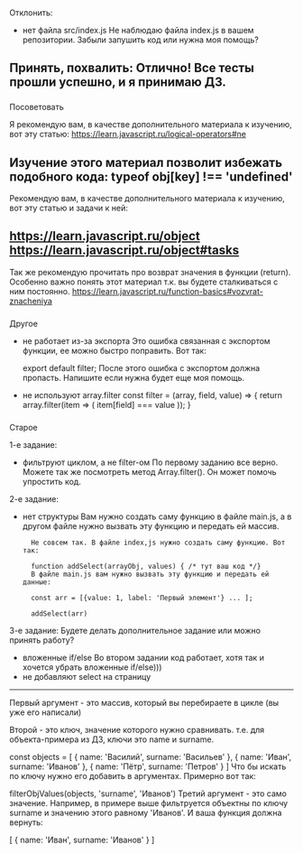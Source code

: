 ###
Отклонить:
- нет файла src/index.js
Не наблюдаю файла index.js в вашем репозитории. Забыли запушить код или нужна моя помощь?



###
Принять, похвалить:
Отлично! Все тесты прошли успешно, и я принимаю ДЗ.
---

###
Посоветовать

Я рекомендую вам, в качестве дополнительного материала к изучению, вот эту статью:
https://learn.javascript.ru/logical-operators#ne

Изучение этого материал позволит избежать подобного кода:
typeof obj[key] !== 'undefined'
---
Рекомендую вам, в качестве дополнительного материала к изучению, вот эту статью и задачи к ней:

https://learn.javascript.ru/object
https://learn.javascript.ru/object#tasks
---
Так же рекомендую прочитать про возврат значения в функции (return). Особенно важно понять этот материал т.к. вы будете сталкиваться с ним постоянно.
https://learn.javascript.ru/function-basics#vozvrat-znacheniya


###
Другое
- не работает из-за экспорта
    Это ошибка связанная с экспортом функции, ее можно быстро поправить. Вот так:

    export default filter;
    После этого ошибка с экспортом должна пропасть. Напишите если нужна будет еще моя помощь.

- не используют array.filter
const filter = (array, field, value) => {
    return array.filter(item => (
        item[field] === value
    ));
}



###
Старое

1-е задание:
- фильтруют циклом, а не filter-ом
    По первому заданию все верно. Можете так же посмотреть метод Array.filter(). Он может помочь упростить код.

2-е задание:
- нет структуры
    Вам нужно создать саму функцию в файле main.js, а в другом файле нужно вызвать эту функцию и передать ей массив.

        Не совсем так. В файле index,js нужно создать саму функцию. Вот так:

        function addSelect(arrayObj, values) { /* тут ваш код */}
        В файле main.js вам нужно вызвать эту функцию и передать ей данные:

        const arr = [{value: 1, label: 'Первый элемент'} ... ];

        addSelect(arr)

3-е задание:
Будете делать дополнительное задание или можно принять работу?

- вложенные if/else
    Во втором задании код работает, хотя так и хочется убрать вложенные if/else)))
- не добавляют select на страницу

---
Первый аргумент - это массив, который вы перебираете в цикле (вы уже его написали)

Второй - это ключ, значение которого нужно сравнивать. т.е. для объекта-примера из ДЗ, ключи это name и surname.

const objects = [
  { name: 'Василий', surname: 'Васильев' },
  { name: 'Иван', surname: 'Иванов' },
  { name: 'Пётр', surname: 'Петров' }
]
Что бы искать по ключу нужно его добавить в аргументах. Примерно вот так:

filterObjValues(objects, 'surname', 'Иванов')
Третий аргумент - это само значение.  Например, в примере выше фильтруется объектны по ключу surname и значению этого равному 'Иванов'. И ваша функция должна вернуть:

[
 { name: 'Иван', surname: 'Иванов' }
]
